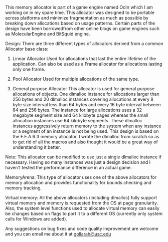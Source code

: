This memory allocator is part of a game engine named Odin which I am working on in my spare time. This allocator was designed to be portable across platforms and minimize fragmentation as much as possible by breaking down allocations based on usage patterns. Certain parts of the design have been borrowedfrom other online blogs on game engines such as MolecularEngine and BitSquid engine.

Design:
There are three different types of allocators derived from a common Allocator base class:

1) Linear Allocator
Used for allocations that last the entire lifetime of the application. Can also be used as a Frame allocator for allocations lasting only one frame.

2) Pool Allocator
Used for multiple allocations of the same type.

3) General purpose Allocator
This allocator is used for general purpose allocations of objects. One dlmalloc instance for allocations larger than 256 bytes and 20 dlmalloc instances covering allocations at every 8 byte size interval less than 64 bytes and every 16 byte interval between 64 and 256 bytes.  The instance for large allocations uses a 32 megabyte segment size and 64 kilobyte pages whereas the small allocation instances use 64 kilobyte segments. These dlmalloc instances aggressively return memory to the system when any instance or a segment of an instance is not being used. This design is based on the F.E.A.R 3 memory allocator. I wrote the dlmalloc from scratch so as to get rid of all the macros and also thought it would be a great way of understanding it better.

Note: This allocator can be modified to use just a single dlmalloc instance if necessary. Having so many instances was just a design decision and I haven't tested the performance difference in an actual game.

MemoryArena:
This type of allocator uses one of the above allocators for memory allocation and provides functionality for bounds checking and memory tracking.

Virtual memory:
All the above allocators (including dlmalloc) fully support virtual memory and memory is requested from the OS at page granularity. Also, the system level functions used to allocate virtual memory can easily be changes based on flags to port it to a different OS (currently only system calls for Windows are added).

Any suggestions on bug fixes and code quality improvement are welcome and you can email me about it at gollarah@usc.edu